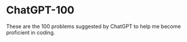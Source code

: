 # ChatGPT-100
These are the 100 problems suggested by ChatGPT to help me become proficient in coding.
